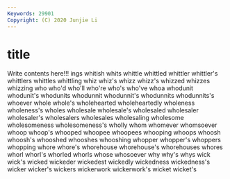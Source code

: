 ```yaml
---
Keywords: 29901
Copyright: (C) 2020 Junjie Li
---
```


# title

Write contents here!!!
ings 
whitish 
whits 
whittle
whittled 
whittler 
whittler's 
whittlers 
whittles 
whittling 
whiz 
whiz's 
whizz 
whizz's
whizzed 
whizzes 
whizzing 
who 
who'd 
who'll 
who're 
who's 
who've 
whoa
whodunit 
whodunit's 
whodunits 
whodunnit 
whodunnit's 
whodunnits 
whodunnits's 
whoever 
whole 
whole's
wholehearted 
wholeheartedly 
wholeness 
wholeness's 
wholes 
wholesale 
wholesale's 
wholesaled 
wholesaler 
wholesaler's
wholesalers 
wholesales 
wholesaling 
wholesome 
wholesomeness 
wholesomeness's 
wholly 
whom 
whomever 
whomsoever
whoop 
whoop's 
whooped 
whoopee 
whoopees 
whooping 
whoops 
whoosh 
whoosh's 
whooshed
whooshes 
whooshing 
whopper 
whopper's 
whoppers 
whopping 
whore 
whore's 
whorehouse 
whorehouse's
whorehouses 
whores 
whorl 
whorl's 
whorled 
whorls 
whose 
whosoever 
why 
why's
whys 
wick 
wick's 
wicked 
wickeder 
wickedest 
wickedly 
wickedness 
wickedness's 
wicker
wicker's 
wickers 
wickerwork 
wickerwork's 
wicket 
wicket's 
